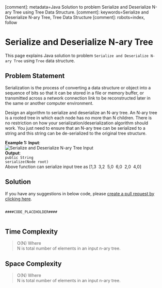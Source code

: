 [comment]: metadata=Java Solution to problem Serialize and Deserialize N-ary Tree using Tree Data Structure.
[comment]: keywords=Serialize and Deserialize N-ary Tree, Tree Data Structure
[comment]: robots=index, follow


<h1>Serialize and Deserialize N-ary Tree</h1>
<p>
This page explains Java solution to problem <code class="inline">Serialize and Deserialize N-ary Tree</code> using <code class="inline">Tree</code> data structure.
</p>


<h2 class="heading">Problem Statement</h2>
<p>
Serialization is the process of converting a data structure or object into a sequence of bits so that it can be stored in a file or memory buffer, or transmitted across a network connection link to be reconstructed later in the same or another computer environment.
</p>
<p>
Design an algorithm to serialize and deserialize an N-ary tree. An N-ary tree is a rooted tree in which each node has no more than N children. There is no restriction on how your serialization/deserialization algorithm should work. You just need to ensure that an N-ary tree can be serialized to a string and this string can be de-serialized to the original tree structure.
</p>


<b>Example 1:</b>
<b>Input</b>: <br />
<img title="" src="####BASEURL####serde-n-tree/serde-n-tree.jpg" alt="Serialize and Deserialize N-ary Tree Input" />
<br />
<b>Output</b>: <br />
<code class="inline">public String serialize(Node root)</code><br />
Above function can serialize input tree as [1,3&nbsp;&nbsp;3,2&nbsp;&nbsp;5,0&nbsp;&nbsp;6,0&nbsp;&nbsp;2,0&nbsp;&nbsp;4,0] <br />


<h2 class="heading">Solution</h2>
If you have any suggestions in below code, please <a href="####LINK_PLACEHOLDER####" target="_blank" rel="noopener noreferrer" class="absolute">create a pull request by clicking here</a>.
<pre>
<code class="language-java">
####CODE_PLACEHOLDER####
</code>
</pre>


<h2 class="heading">Time Complexity</h2>
<blockquote>
<p>
O(N) Where <br />
N is total number of elements in an input n-ary tree.
</p>
</blockquote>


<h2 class="heading">Space Complexity</h2>
<blockquote>
<p>
O(N) Where <br />
N is total number of elements in an input n-ary tree.
</p>
</blockquote>